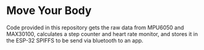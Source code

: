 # Move Your Body

Code provided in this repository gets the raw data from MPU6050 and MAX30100, calculates a step counter and heart rate monitor, and stores it in the ESP-32 SPIFFS to be send via bluetooth to an app.

